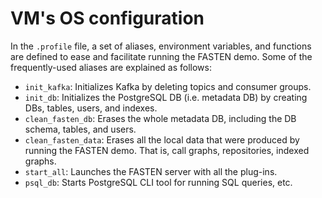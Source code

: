# VM's OS configuration
In the `.profile` file, a set of aliases, environment variables, and functions are defined to ease and facilitate running the FASTEN demo. Some of the frequently-used aliases are explained as follows:

- `init_kafka`: Initializes Kafka by deleting topics and consumer groups.
- `init_db`: Initializes the PostgreSQL DB (i.e. metadata DB) by creating DBs, tables, users, and indexes.
- `clean_fasten_db`: Erases the whole metadata DB, including the DB schema, tables, and users.
- `clean_fasten_data`: Erases all the local data that were produced by running the FASTEN demo. That is, call graphs, repositories, indexed graphs.
- `start_all`: Launches the FASTEN server with all the plug-ins.
- `psql_db`: Starts PostgreSQL CLI tool for running SQL queries, etc.